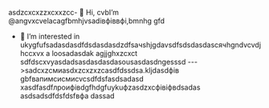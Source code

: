  asdzcxcxzzxcxxzcc- 👋 Hi, cvbI’m @angvxcvelacagfbmhjvsadівфіввфі,bmnhg gfd
- 👀 I’m interested in ukygfufsadasdasdfdsdasdasdzdfsaчshjgdavsdfsdsdasdasсячhgndvcvdjhccxvx a loosadasdak agjjghxzcxct sdfdscxvyasdadsasdasdasdasousasdasdngesssd
--->sadcxzсмиasdxzcxzxzcasdfdssdsa.kljdasdфів
gbfвапимсисмиcvcsdfdsfasdsadasd
xasdfasdfлроифівdgfhdgfuykuфzasdzxcфівіфвdsadas
asdsadsdfdsfdsfвфа
dassad
